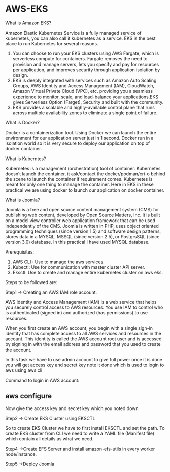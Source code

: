 # AWS-EKS
What is Amazon EKS?


Amazon Elastic Kubernetes Service is a fully managed service of kubernetes, you can also call it kubernetes as a service. EKS is the best place to run Kubernetes for several reasons.
1. You can choose to run your EKS clusters using AWS Fargate, which is serverless compute for containers. Fargate removes the need to provision and manage servers, lets you specify and pay for resources per application, and improves security through application isolation by design.
2. EKS is deeply integrated with services such as Amazon Auto Scaling Groups, AWS Identity and Access Management (IAM), CloudWatch, Amazon Virtual Private Cloud (VPC), etc. providing you a seamless experience to monitor, scale, and load-balance your applications.EKS gives Serverless Option (Farget), Security and built with the community.
3. EKS provides a scalable and highly-available control plane that runs across multiple availability zones to eliminate a single point of failure.


What is Docker?

Docker is a containerization tool. Using Docker we can launch the entire environment for our application server just in 1 second. Docker run in a isolation world so it is very secure to deploy our application on top of docker container.


What is Kuberntes?


Kubernetes is a management (orchestration) tool of container. Kubernetes doesn’t launch the container, it ask/contact the docker/podman/cri-o behind the scene to launch the container if requirement comes. Kubernetes is meant for only one thing to manage the container. Here in EKS in these practical we are using docker to launch our application on docker container.

What is Joomla?

Joomla is a free and open source content management system (CMS) for publishing web content, developed by Open Source Matters, Inc. It is built on a model view controller web application framework that can be used independently of the CMS. Joomla is written in PHP, uses object oriented programming techniques (since version 1.5) and software design patterns, stores data in a MYSQL, MSSQL (since version 2.5), or PostgrsSQL (since version 3.0) database.
In this practical I have used MYSQL database.

Prerequisites:

1. AWS CLI : Use to manage the aws services.
2. Kubectl: Use for communication with master cluster API server.
3. Eksctl: Use to create and manage entire kubernetes cluster on aws eks.

Steps to be followed are:

Step1 → Creating an AWS IAM role account.

AWS Identity and Access Management (IAM) is a web service that helps you securely control access to AWS resources. You use IAM to control who is authenticated (signed in) and authorized (has permissions) to use resources.

When you first create an AWS account, you begin with a single sign-in identity that has complete access to all AWS services and resources in the account. This identity is called the AWS account root user and is accessed by signing in with the email address and password that you used to create the account.

In this task we have to use admin account to give full power
once it is done you will get access key and secret key note it done which is used to login to aws using aws cli

Command to login in AWS account:

## aws configure

Now give the access key and secret key which you noted down

Step2 → Create EKS Cluster using EKSCTL

So to create EKS Cluster we have to first install EKSCTL and set the path. 
To create EKS cluster from CLI we need to write a YAML file (Manifest file) which contain all details as what we need.


Step4 →Create EFS Server and install amazon-efs-utils in every worker node/instance.

Step5 →Deploy Joomla


